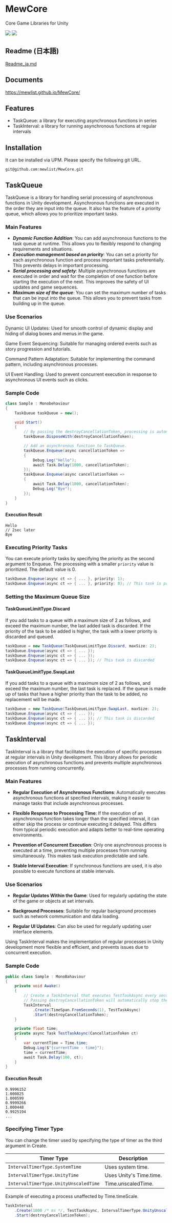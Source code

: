 # MewCore
Core Game Libraries for Unity

![](https://img.shields.io/badge/unity-2022.3%20or%20later-green?logo=unity)
[![](https://img.shields.io/badge/license-MIT-blue)](https://github.com/mewlist/MewCore/blob/main/LICENSE)

## Readme (日本語)

[Readme_ja.md](./README_ja.md)

## Documents

https://mewlist.github.io/MewCore/

## Features

* TaskQueue: a library for executing asynchronous functions in series
* TaskInterval: a library for running asynchronous functions at regular intervals

## Installation

It can be installed via UPM.
Please specify the following git URL.
```
git@github.com:mewlist/MewCore.git
```

## TaskQueue

TaskQueue is a library for handling serial processing of asynchronous functions in Unity development.
Asynchronous functions are executed in the order they are input into the queue.
It also has the feature of a priority queue, which allows you to prioritize important tasks.

### Main Features

* ***Dynamic Function Addition***: You can add asynchronous functions to the task queue at runtime. This allows you to flexibly respond to changing requirements and situations.
* ***Execution management based on priority***: You can set a priority for each asynchronous function and process important tasks preferentially. This prevents delays in important processing.
* ***Serial processing and safety***: Multiple asynchronous functions are executed in order and wait for the completion of one function before starting the execution of the next. This improves the safety of UI updates and game sequences.
* ***Maximum size of the queue***: You can set the maximum number of tasks that can be input into the queue. This allows you to prevent tasks from building up in the queue.

### Use Scenarios

Dynamic UI Updates: Used for smooth control of dynamic display and hiding of dialog boxes and menus in the game.

Game Event Sequencing: Suitable for managing ordered events such as story progression and tutorials.

Command Pattern Adaptation: Suitable for implementing the command pattern, including asynchronous processes.

UI Event Handling: Used to prevent concurrent execution in response to asynchronous UI events such as clicks.

### Sample Code

```csharp
class Sample : Monobehaviour
{
    TaskQueue taskQueue = new();

    void Start()
    {
        // By passing the destroyCancellationToken, processing is automatically stoppped and disposed when MonoBehaviour is destroyed.
        taskQueue.DisposeWith(destroyCancellationToken);

        // Add an asynchronous function to TaskQueue.
        taskQueue.Enqueue(async cancellationToken =>
        {
            Debug.Log("Hello");
            await Task.Delay(1000, cancellationToken);
        });
        taskQueue.Enqueue(async cancellationToken =>
        {
            await Task.Delay(1000, cancellationToken);
            Debug.Log("Bye");
        });
    }
}
```

#### Execution Result

```
Hello
// 2sec later
Bye
```

### Executing Priority Tasks

You can execute priority tasks by specifying the priority as the second argument to Enqueue.
The processing with a smaller ```priority``` value is prioritized. The default value is 0.

```csharp
taskQueue.Enqueue(async ct => { ... }, priority: 1);
taskQueue.Enqueue(async ct => { ... }, priority: 0); // This task is processed first
```

### Setting the Maximum Queue Size

#### TaskQueueLimitType.Discard

If you add tasks to a queue with a maximum size of 2 as follows,
and exceed the maximum number, the last added task is discarded.
If the priority of the task to be added is higher, the task with a lower priority is discarded and queued.

```csharp
taskQueue = new TaskQueue(TaskQueueLimitType.Discard, maxSize: 2);
taskQueue.Enqueue(async ct => { ... });
taskQueue.Enqueue(async ct => { ... });
taskQueue.Enqueue(async ct => { ... }); // This task is discarded
```

#### TaskQueueLimitType.SwapLast

If you add tasks to a queue with a maximum size of 2 as follows,
and exceed the maximum number, the last task is replaced.
If the queue is made up of tasks that have a higher priority than the task to be added, no replacement will be made.

```csharp
taskQueue = new TaskQueue(TaskQueueLimitType.SwapLast, maxSize: 2);
taskQueue.Enqueue(async ct => { ... });
taskQueue.Enqueue(async ct => { ... }); // This task is discarded
taskQueue.Enqueue(async ct => { ... }); 
```

## TaskInterval

TaskInterval is a library that facilitates the execution of specific processes at regular intervals in Unity development. This library allows for periodic execution of asynchronous functions and prevents multiple asynchronous processes from running concurrently.

### Main Features

- **Regular Execution of Asynchronous Functions**: Automatically executes asynchronous functions at specified intervals, making it easier to manage tasks that include asynchronous processes.

- **Flexible Response to Processing Time**: If the execution of an asynchronous function takes longer than the specified interval, it can either skip the process or continue executing it delayed. This differs from typical periodic execution and adapts better to real-time operating environments.

- **Prevention of Concurrent Execution**: Only one asynchronous process is executed at a time, preventing multiple processes from running simultaneously. This makes task execution predictable and safe.

- **Stable Interval Execution**: If synchronous functions are used, it is also possible to execute functions at stable intervals.

### Use Scenarios

- **Regular Updates Within the Game**: Used for regularly updating the state of the game or objects at set intervals.

- **Background Processes**: Suitable for regular background processes such as network communication and data loading.

- **Regular UI Updates**: Can also be used for regularly updating user interface elements.

Using TaskInterval makes the implementation of regular processes in Unity development more flexible and efficient, and prevents issues due to concurrent execution.

### Sample Code

```csharp
public class Sample : MonoBahaviour
{
    private void Awake()
    {
        // Create a TaskInterval that executes TestTaskAsync every second.
        // Passing destroyCancellationToken will automatically stop the process and dispose of it when the MonoBehaviour is destroyed.
        TaskInterval
            .Create(TimeSpan.FromSeconds(1), TestTaskAsync)
            .Start(destroyCancellationToken);
    }

    private float time;
    private async Task TestTaskAsync(CancellationToken ct)
    {
        var currentTime = Time.time;
        Debug.Log($"{currentTime - time}");            
        time = currentTime;
        await Task.Delay(100, ct);
    }
}
```

#### Execution Result

```
0.9996152
1.000825
1.000599
0.9999266
1.000448
0.9925194
...
```

### Specifying Timer Type

You can change the timer used by specifying the type of timer as the third argument in Create.

| Timer Type | Description             |
|--------------|-------------------------|
| `IntervalTimerType.SystemTime` | Uses system time.       |
| `IntervalTimerType.UnityTime` | Uses Unity's Time.time. |
| `IntervalTimerType.UnityUnscaledTime` | Time.unscaledTime.      |

	
Example of executing a process unaffected by Time.timeScale.

```csharp
TaskInterval
    .Create(1000 /* ms */, TestTaskAsync, IntervalTimerType.UnityUnscaledTime)
    .Start(destroyCancellationToken);
```
